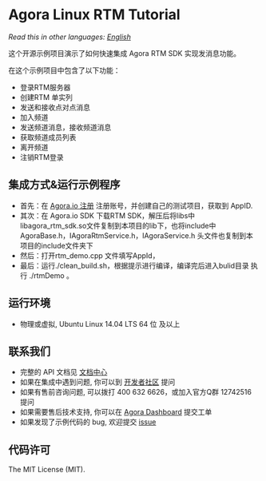 # Agora Linux RTM Tutorial

*Read this in other languages: [English](README.md)*

这个开源示例项目演示了如何快速集成 Agora RTM SDK 实现发消息功能。

在这个示例项目中包含了以下功能：

- 登录RTM服务器
- 创建RTM 单实列
- 发送和接收点对点消息
- 加入频道
- 发送频道消息，接收频道消息
- 获取频道成员列表
- 离开频道
- 注销RTM登录

## 集成方式&运行示例程序
- 首先：在 [Agora.io 注册](https://dashboard.agora.io/cn/signup/) 注册账号，并创建自己的测试项目，获取到 AppID.
- 其次：在 Agora.io SDK 下载RTM SDK，解压后将libs中libagora_rtm_sdk.so文件复制到本项目的lib下，也将include中AgoraBase.h，IAgoraRtmService.h，IAgoraService.h 头文件也复制到本项目的include文件夹下
- 然后：打开rtm_demo.cpp 文件填写AppId，
- 最后：运行./clean_build.sh，根据提示进行编译，编译完后进入bulid目录 执行 ./rtmDemo 。

## 运行环境
- 物理或虚拟, Ubuntu Linux 14.04 LTS 64 位 及以上

## 联系我们
- 完整的 API 文档见 [文档中心](https://docs.agora.io/cn/)
- 如果在集成中遇到问题, 你可以到 [开发者社区](https://dev.agora.io/cn/) 提问
- 如果有售前咨询问题, 可以拨打 400 632 6626，或加入官方Q群 12742516 提问
- 如果需要售后技术支持, 你可以在 [Agora Dashboard](https://dashboard.agora.io) 提交工单
- 如果发现了示例代码的 bug, 欢迎提交 [issue](https://github.com/AgoraIO/Signaling/issues)

## 代码许可
The MIT License (MIT).
